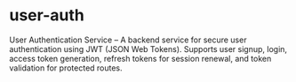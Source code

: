 # user-auth
User Authentication Service – A backend service for secure user authentication using JWT (JSON Web Tokens). Supports user signup, login, access token generation, refresh tokens for session renewal, and token validation for protected routes.
